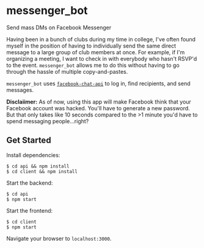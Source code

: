 # messenger_bot
Send mass DMs on Facebook Messenger

Having been in a bunch of clubs during my time in college, I've often found myself in the position of having to individually send the same direct message to a large group of club members at once. For example, if I'm organizing a meeting, I want to check in with everybody who hasn't RSVP'd to the event. `messenger_bot` allows me to do this without having to go through the hassle of multiple copy-and-pastes. 

`messenger_bot` uses [`facebook-chat-api`](https://www.npmjs.com/package/facebook-chat-api) to log in, find recipients, and send messages. 

**Disclaiimer:** As of now, using this app will make Facebook think that your Facebook account was hacked. You'll have to generate a new password. But that only takes like 10 seconds compared to the >1 minute you'd have to spend messaging people...right?

## Get Started

Install dependencies:
```
$ cd api && npm install
$ cd client && npm install
```

Start the backend:
```
$ cd api
$ npm start
```
Start the frontend:
```
$ cd client
$ npm start
```
Navigate your browser to `localhost:3000`.
